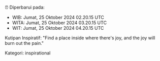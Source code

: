 ⏰ Diperbarui pada:
- WIB: Jumat, 25 Oktober 2024 02.20.15 UTC
- WITA: Jumat, 25 Oktober 2024 03.20.15 UTC
- WIT: Jumat, 25 Oktober 2024 04.20.15 UTC

Kutipan Inspiratif:
"Find a place inside where there's joy, and the joy will burn out the pain."


Kategori: inspirational


